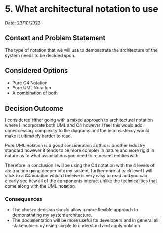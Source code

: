 # 5. What architectural notation to use
Date: 23/10/2023

## Context and Problem Statement

The type of notation that we will use to demonstrate the architecture of the system needs to be decided upon.

## Considered Options

* Pure C4 Notation
* Pure UML Notation
* A combination of both

## Decision Outcome

I considered either going with a mixed approach to architectural notation where I incorporate both UML and C4 however I feel this would add unneccessary complexity to the diagrams and the inconsistency would make it ultimately harder to read.

Pure UML notation is a good consideration as this is another industry standard however it tends to be more complex in nature and more rigid in nature as to what associations you need to represent entities with.

Therefore in conclusion I will be using the C4 notation with the 4 levels of abstraction going deeper into my system, furthermore at each level I will stick to a C4 notation which I beleive is very easy to read and you can clearly see how all of the components interact unlike the technicalities that come along with the UML notation.

### Consequences

* The chosen decision should allow a more flexible approach to demonstrating my system architecture.
* The documentation will be more useful for developers and in general all stakeholders by using simple to understand and apply notation.
